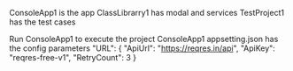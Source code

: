 ConsoleApp1 is the app
ClassLibrarry1 has modal and services
TestProject1 has the test cases


Run ConsoleApp1 to execute the project
ConsoleApp1 appsetting.json has the config parameters
"URL": {
        "ApiUrl": "https://reqres.in/api",
        "ApiKey": "reqres-free-v1",
        "RetryCount": 3
    }
